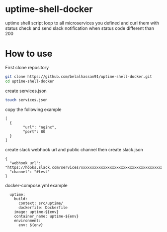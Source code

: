 # uptime-shell-docker

uptime shell script loop to all microservices you defined and curl them with status check and send slack notification when status code different than 200

# How to use

First clone repository

```bash
git clone https://github.com/belalhassan91/uptime-shell-docker.git
cd uptime-shell-docker
```

create services.json

```bash
touch services.json
```

copy the following example

```
[
  {
        "url": "nginx",
        "port": 80
  }
]
```

create slack webhook url and public channel then create slack.json

```
{
  "webhook_url": "https://hooks.slack.com/services/xxxxxxxxxxxxxxxxxxxxxxxxxxxxxxxxxxxxxxxxxxx",
  "channel": "#test"
}
```

docker-compose.yml example

```
  uptime:
    build:
      context: src/uptime/
      dockerfile: Dockerfile
    image: uptime-${env}
    container_name: uptime-${env}
    environment:
      env: ${env}
```
